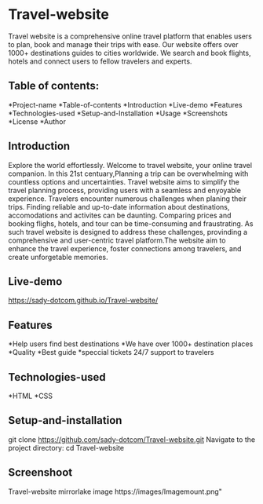 # Travel-website
Travel website is a comprehensive online travel platform that enables users to plan, book and manage their trips with ease. Our website offers over 1000+ destinations guides to cities worldwide. We search and book flights, hotels and connect users to fellow travelers and experts.
## Table of contents:
*Project-name
*Table-of-contents
*Introduction
*Live-demo
*Features
*Technologies-used
*Setup-and-Installation
*Usage
*Screenshots
*License
*Author
## Introduction
Explore the world effortlessly. Welcome to travel website, your online travel companion. In this 21st centuary,Planning a trip can be overwhelming with countless options and uncertainties. Travel website aims to simplify the travel planning process, providing users with a seamless and enyoyable experience. Travelers encounter numerous challenges when planing their trips. Finding reliable and up-to-date information about destinations, accomodations and activites can be daunting. Comparing prices and booking flighs, hotels, and tour can be time-consuming and fraustrating. As such travel website is designed to address these challenges, provinding a comprehensive and user-centric travel platform.The website aim to enhance the travel experience, foster connections among travelers, and create unforgetable memories.
## Live-demo
https://sady-dotcom.github.io/Travel-website/
## Features
*Help users find best destinations
*We have over 1000+ destination places
*Quality
*Best guide
*speccial tickets
24/7 support to travelers
## Technologies-used
*HTML
*CSS
## Setup-and-installation
git clone https://github.com/sady-dotcom/Travel-website.git
Navigate to the project directory:
cd Travel-website
## Screenshoot
Travel-website mirrorlake image https://images/Imagemount.png"
